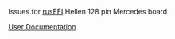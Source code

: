 Issues for [rusEFI](https://rusefi.com/) Hellen 128 pin Mercedes board

[User Documentation](https://rusefi.com/s/hellen128merc)

